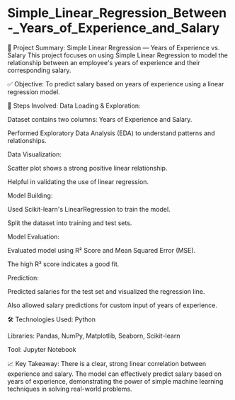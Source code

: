# Simple_Linear_Regression_Between-_Years_of_Experience_and_Salary
📘 Project Summary: Simple Linear Regression — Years of Experience vs. Salary
This project focuses on using Simple Linear Regression to model the relationship between an employee's years of experience and their corresponding salary.

✅ Objective:
To predict salary based on years of experience using a linear regression model.

🧹 Steps Involved:
Data Loading & Exploration:

Dataset contains two columns: Years of Experience and Salary.

Performed Exploratory Data Analysis (EDA) to understand patterns and relationships.

Data Visualization:

Scatter plot shows a strong positive linear relationship.

Helpful in validating the use of linear regression.

Model Building:

Used Scikit-learn's LinearRegression to train the model.

Split the dataset into training and test sets.

Model Evaluation:

Evaluated model using R² Score and Mean Squared Error (MSE).

The high R² score indicates a good fit.

Prediction:

Predicted salaries for the test set and visualized the regression line.

Also allowed salary predictions for custom input of years of experience.

🛠️ Technologies Used:
Python

Libraries: Pandas, NumPy, Matplotlib, Seaborn, Scikit-learn

Tool: Jupyter Notebook

📈 Key Takeaway:
There is a clear, strong linear correlation between experience and salary. The model can effectively predict salary based on years of experience, demonstrating the power of simple machine learning techniques in solving real-world problems.
